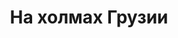 ---
layout: archive-taxonomy
title: На холмах Грузии
category: На холмах Грузии
slug: "na-kholmakh-gruzii"
permalink: /categories/na-kholmakh-gruzii/
classes: wide
teaser: https://res.cloudinary.com/dqt3l509c/image/upload/v1756489434/svjataja-blagovernaja-carica-tamara.-freska-v-monastyre-vardzia_ygf520.jpg
---